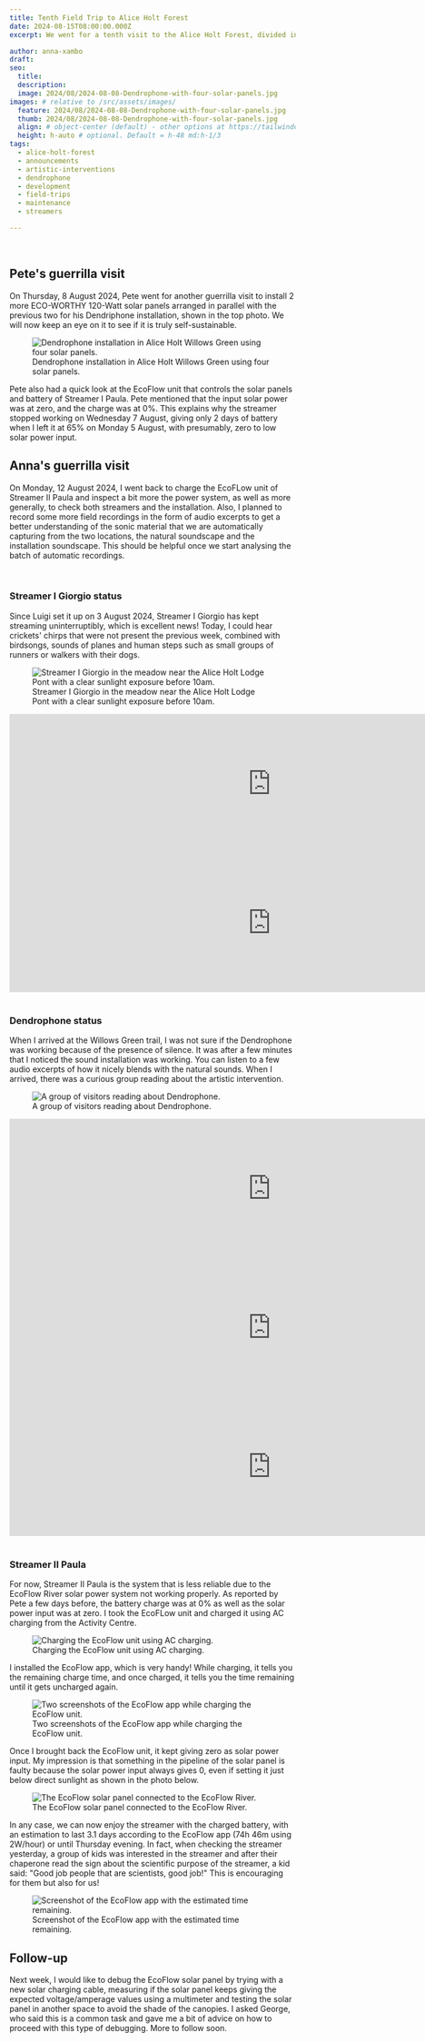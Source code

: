```yaml
---
title: Tenth Field Trip to Alice Holt Forest 
date: 2024-08-15T08:00:00.000Z
excerpt: We went for a tenth visit to the Alice Holt Forest, divided into two parts. In the first part, Pete installed two more solar panels to achieve an installation fully independent using four solar panels. In the second part, I went back again to check that the two streamers and Pete's installation were working as expected focusing on getting to know more about the EcoFlow unit.

author: anna-xambo
draft:
seo:
  title:
  description:
  image: 2024/08/2024-08-08-Dendrophone-with-four-solar-panels.jpg
images: # relative to /src/assets/images/
  feature: 2024/08/2024-08-08-Dendrophone-with-four-solar-panels.jpg
  thumb: 2024/08/2024-08-08-Dendrophone-with-four-solar-panels.jpg
  align: # object-center (default) - other options at https://tailwindcss.com/docs/object-position
  height: h-auto # optional. Default = h-48 md:h-1/3
tags:
  - alice-holt-forest
  - announcements
  - artistic-interventions
  - dendrophone
  - development
  - field-trips
  - maintenance
  - streamers

---
```


<br />

## Pete's guerrilla visit

On Thursday, 8 August 2024, Pete went for another guerrilla visit to install 2 more ECO-WORTHY 120-Watt solar panels arranged in parallel with the previous two for his Dendriphone installation, shown in the top photo. We will now keep an eye on it to see if it is truly self-sustainable.  

<div class="flex justify-center items-center">
<figure>
<img class="mt-4 mb-4" src="/assets/images/2024/08/2024-08-12-Dendrophone-with-four-solar-panels.jpg" alt="Dendrophone installation in Alice Holt Willows Green using four solar panels.">
<figcaption>Dendrophone installation in Alice Holt Willows Green using four solar panels.</figcaption>
</figure>
</div>

Pete also had a quick look at the EcoFlow unit that controls the solar panels and battery of Streamer I Paula. Pete mentioned that the input solar power was at zero, and the charge was at 0%. This explains why the streamer stopped working on Wednesday 7 August, giving only 2 days of battery when I left it at 65% on Monday 5 August, with presumably, zero to low solar power input.
 
## Anna's guerrilla visit

On Monday, 12 August 2024, I went back to charge the EcoFLow unit of Streamer II Paula and inspect a bit more the power system, as well as more generally, to check both streamers and the installation. Also, I planned to record some more field recordings in the form of audio excerpts to get a better understanding of the sonic material that we are automatically capturing from the two locations, the natural soundscape and the installation soundscape. This should be helpful once we start analysing the batch of automatic recordings.

<br />

### Streamer I Giorgio status

Since Luigi set it up on 3 August 2024, Streamer I Giorgio has kept streaming uninterruptibly, which is excellent news! Today, I could hear crickets' chirps that were not present the previous week, combined with birdsongs, sounds of planes and human steps such as small groups of runners or walkers with their dogs.

<div class="flex justify-center items-center">
<figure>
<img class="mt-4 mb-4" src="/assets/images/2024/08/2024-08-12-Streamer-I-Giorgio-meadow-near-Alice-Holt-Lodge-Pond.jpg" alt="Streamer I Giorgio in the meadow near the Alice Holt Lodge Pont with a clear sunlight exposure before 10am.">
<figcaption>Streamer I Giorgio in the meadow near the Alice Holt Lodge Pont with a clear sunlight exposure before 10am.</figcaption>
</figure>
</div>

<div class="flex justify-center items-center mt-4 mb-4">
<iframe frameborder="0" scrolling="no" src="https://freesound.org/embed/sound/iframe/751266/simple/large/" width="920" height="245"></iframe>
</div>

<div class="flex justify-center items-center mt-4 mb-4">
<iframe frameborder="0" scrolling="no" src="https://freesound.org/embed/sound/iframe/751267/simple/large/" width="920" height="245"></iframe>
</div>

<br />

### Dendrophone status

When I arrived at the Willows Green trail, I was not sure if the Dendrophone was working because of the presence of silence. It was after a few minutes that I noticed the sound installation was working. You can listen to a few audio excerpts of how it nicely blends with the natural sounds. When I arrived, there was a curious group reading about the artistic intervention.

<div class="flex justify-center items-center">
<figure>
<img class="mt-4 mb-4" src="/assets/images/2024/08/2024-08-12-Dendrophone-group-of-visitors.jpg" alt="A group of visitors reading about Dendrophone.">
<figcaption>A group of visitors reading about Dendrophone.</figcaption>
</figure>
</div>

<div class="flex justify-center items-center mt-4 mb-4">
<iframe frameborder="0" scrolling="no" src="https://freesound.org/embed/sound/iframe/751273/simple/large/" width="920" height="245"></iframe>
</div>


<div class="flex justify-center items-center mt-4 mb-4">
<iframe frameborder="0" scrolling="no" src="https://freesound.org/embed/sound/iframe/751274/simple/large/" width="920" height="245"></iframe>
</div>


<div class="flex justify-center items-center mt-4 mb-4">
<iframe frameborder="0" scrolling="no" src="https://freesound.org/embed/sound/iframe/751275/simple/large/" width="920" height="245"></iframe>
</div>

<br />

### Streamer II Paula

For now, Streamer II Paula is the system that is less reliable due to the EcoFlow River solar power system not working properly. As reported by Pete a few days before, the battery charge was at 0% as well as the solar power input was at zero. I took the EcoFLow unit and charged it using AC charging from the Activity Centre.

<div class="flex justify-center items-center">
<figure>
<img class="mt-4 mb-4" src="/assets/images/2024/08/2024/08/" alt="Charging the EcoFlow unit using AC charging.">
<figcaption>Charging the EcoFlow unit using AC charging.</figcaption>
</figure>
</div>

I installed the EcoFlow app, which is very handy! While charging, it tells you the remaining charge time, and once charged, it tells you the time remaining until it gets uncharged again.

<div class="flex justify-center items-center">
<figure>
<img class="mt-4 mb-4" src="/assets/images/2024/08/2024-08-12-EcoFlow-app-AC-charging-Activity-Centre.jpg" alt="Two screenshots of the EcoFlow app while charging the EcoFlow unit.">
<figcaption>Two screenshots of the EcoFlow app while charging the EcoFlow unit.</figcaption>
</figure>
</div>

Once I brought back the EcoFlow unit, it kept giving zero as solar power input. My impression is that something in the pipeline of the solar panel is faulty because the solar power input always gives 0, even if setting it just below direct sunlight as shown in the photo below. 

<div class="flex justify-center items-center">
<figure>
<img class="mt-4 mb-4" src="/assets/images/2024/08/2024-08-12-EcoFlow-solar-panel-connected-to-the-EcoFlow-River.jpg" alt="The EcoFlow solar panel connected to the EcoFlow River.">
<figcaption>The EcoFlow solar panel connected to the EcoFlow River.</figcaption>
</figure>
</div>

In any case, we can now enjoy the streamer with the charged battery, with an estimation to last 3.1 days according to the EcoFlow app (74h 46m using 2W/hour) or until Thursday evening. In fact, when checking the streamer yesterday, a group of kids was interested in the streamer and after their chaperone read the sign about the scientific purpose of the streamer, a kid said: "Good job people that are scientists, good job!" This is encouraging for them but also for us!

<div class="flex justify-center items-center">
<figure>
<img class="mt-4 mb-4" src="/assets/images/2024/08/2024-08-12-EcoFlow-app-estimated-duration-time.png" alt="Screenshot of the EcoFlow app with the estimated time remaining.">
<figcaption>Screenshot of the EcoFlow app with the estimated time remaining.</figcaption>
</figure>
</div>

## Follow-up

Next week, I would like to debug the EcoFlow solar panel by trying with a new solar charging cable, measuring if the solar panel keeps giving the expected voltage/amperage values using a multimeter and testing the solar panel in another space to avoid the shade of the canopies. I asked George, who said this is a common task and gave me a bit of advice on how to proceed with this type of debugging. More to follow soon.